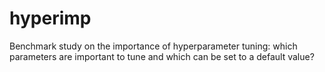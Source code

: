 # hyperimp

Benchmark study on the importance of hyperparameter tuning: which parameters are important to tune and which can be set to a default value?